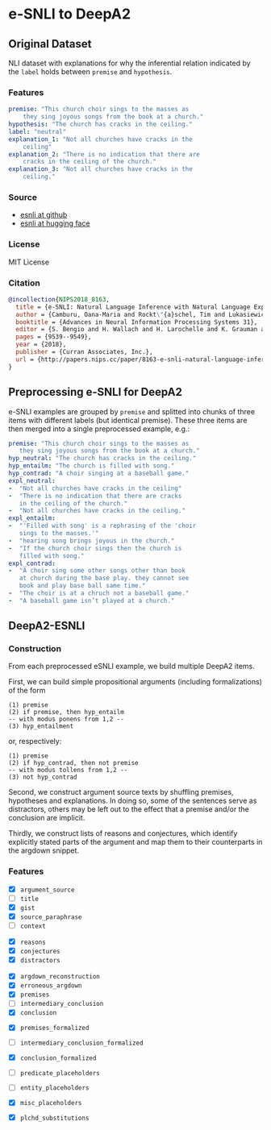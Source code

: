 # e-SNLI to DeepA2

## Original Dataset

NLI dataset with explanations for why the inferential relation indicated by the `label` holds between `premise` and `hypothesis`.

### Features

```yaml
premise: "This church choir sings to the masses as
    they sing joyous songs from the book at a church."
hypothesis: "The church has cracks in the ceiling."
label: "neutral"
explanation_1: "Not all churches have cracks in the
    ceiling"
explanation_2: "There is no indication that there are
    cracks in the ceiling of the church."
explanation_3: "Not all churches have cracks in the
    ceiling."
```



### Source

* [esnli at github](https://github.com/OanaMariaCamburu/e-SNLI)
* [esnli at hugging face](https://huggingface.co/datasets/esnli)

### License

MIT License

### Citation

```bibtex
@incollection{NIPS2018_8163,
  title = {e-SNLI: Natural Language Inference with Natural Language Explanations},
  author = {Camburu, Oana-Maria and Rockt\"{a}schel, Tim and Lukasiewicz, Thomas and Blunsom, Phil},
  booktitle = {Advances in Neural Information Processing Systems 31},
  editor = {S. Bengio and H. Wallach and H. Larochelle and K. Grauman and N. Cesa-Bianchi and R. Garnett},
  pages = {9539--9549},
  year = {2018},
  publisher = {Curran Associates, Inc.},
  url = {http://papers.nips.cc/paper/8163-e-snli-natural-language-inference-with-natural-language-explanations.pdf}
}
```

## Preprocessing e-SNLI for DeepA2

e-SNLI examples are grouped by `premise` and splitted into chunks of three items with different labels (but identical premise). These three items are then merged into a single preprocessed example, e.g.:

```yaml
premise: "This church choir sings to the masses as 
   they sing joyous songs from the book at a church."
hyp_neutral: "The church has cracks in the ceiling."
hyp_entailm: "The church is filled with song."
hyp_contrad: "A choir singing at a baseball game."
expl_neutral:
-  "Not all churches have cracks in the ceiling"
-  "There is no indication that there are cracks 
   in the ceiling of the church."
-  "Not all churches have cracks in the ceiling."
expl_entailm:
-  "'Filled with song' is a rephrasing of the 'choir 
   sings to the masses.'"
-  "hearing song brings joyous in the church."
-  "If the church choir sings then the church is 
   filled with song."
expl_contrad:
-  "A choir sing some other songs other than book 
   at church during the base play. they cannot see 
   book and play base ball same time."
-  "The choir is at a chruch not a baseball game."
-  "A baseball game isn’t played at a church."
```

## DeepA2-ESNLI

### Construction

From each preprocessed eSNLI example, we build multiple DeepA2 items.

First, we can build simple propositional arguments (including formalizations) of the form

```
(1) premise
(2) if premise, then hyp_entailm
-- with modus ponens from 1,2 --
(3) hyp_entailment
```

or, respectively:

```
(1) premise
(2) if hyp_contrad, then not premise
-- with modus tollens from 1,2 --
(3) not hyp_contrad
```

Second, we construct argument source texts by shuffling premises, hypotheses and explanations. In doing so, some of the sentences serve as distractors, others may be left out to the effect that a premise and/or the conclusion are implicit. 

Thirdly, we construct lists of reasons and conjectures, which identify explicitly stated parts of the argument and map them to their counterparts in the argdown snippet.


### Features

- [x] `argument_source`
- [ ] `title`
- [x] `gist`
- [x] `source_paraphrase`
- [ ] `context`

<!-- -->

- [x] `reasons`
- [x] `conjectures`
- [x] `distractors`

<!-- -->

- [x] `argdown_reconstruction`
- [x] `erroneous_argdown`
- [x] `premises`
- [ ] `intermediary_conclusion`
- [x] `conclusion`

<!-- -->

- [x] `premises_formalized`
- [ ] `intermediary_conclusion_formalized`
- [x] `conclusion_formalized`
- [ ] `predicate_placeholders`
- [ ] `entity_placeholders`
- [x] `misc_placeholders`
- [x] `plchd_substitutions`




